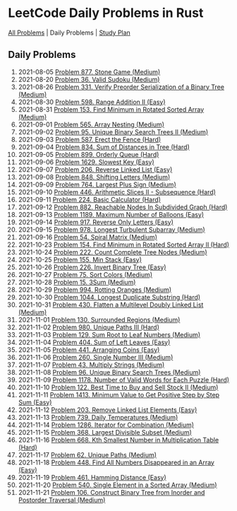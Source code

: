 LeetCode Daily Problems in Rust
===============================

[All Problems](README.md) | Daily Problems | [Study Plan](STUDY_PLAN.md)

Daily Problems
--------------

1. 2021-08-05 [Problem 877. Stone Game (Medium)](problem_0877/)
2. 2021-08-20 [Problem 36. Valid Sudoku (Medium)](problem_0036/)
3. 2021-08-26 [Problem 331. Verify Preorder Serialization of a Binary Tree (Medium)](problem_0331/)
4. 2021-08-30 [Problem 598. Range Addition II (Easy)](problem_0598/)
5. 2021-08-31 [Problem 153. Find Minimum in Rotated Sorted Array (Medium)](problem_0153/)
6. 2021-09-01 [Problem 565. Array Nesting (Medium)](problem_0565/)
7. 2021-09-02 [Problem 95. Unique Binary Search Trees II (Medium)](problem_0095/)
8. 2021-09-03 [Problem 587. Erect the Fence (Hard)](problem_0587/)
9. 2021-09-04 [Problem 834. Sum of Distances in Tree (Hard)](problem_0834/)
10. 2021-09-05 [Problem 899. Orderly Queue (Hard)](problem_0899/)
11. 2021-09-06 [Problem 1629. Slowest Key (Easy)](problem_1629/)
12. 2021-09-07 [Problem 206. Reverse Linked List (Easy)](problem_0206/)
13. 2021-09-08 [Problem 848. Shifting Letters (Medium)](problem_0848/)
14. 2021-09-09 [Problem 764. Largest Plus Sign (Medium)](problem_0764/)
15. 2021-09-10 [Problem 446. Arithmetic Slices II - Subsequence (Hard)](problem_0446/)
16. 2021-09-11 [Problem 224. Basic Calculator (Hard)](problem_0224/)
17. 2021-09-12 [Problem 882. Reachable Nodes In Subdivided Graph (Hard)](problem_0882/)
18. 2021-09-13 [Problem 1189. Maximum Number of Balloons (Easy)](problem_1189/)
19. 2021-09-14 [Problem 917. Reverse Only Letters (Easy)](problem_0917/)
20. 2021-09-15 [Problem 978. Longest Turbulent Subarray (Medium)](problem_0978/)
21. 2021-09-16 [Problem 54. Spiral Matrix (Medium)](problem_0054/)
22. 2021-10-23 [Problem 154. Find Minimum in Rotated Sorted Array II (Hard)](problem_0154/)
23. 2021-10-24 [Problem 222. Count Complete Tree Nodes (Medium)](problem_0222/)
24. 2021-10-25 [Problem 155. Min Stack (Easy)](problem_0155/)
25. 2021-10-26 [Problem 226. Invert Binary Tree (Easy)](problem_0226/)
26. 2021-10-27 [Problem 75. Sort Colors (Medium)](problem_0075/)
27. 2021-10-28 [Problem 15. 3Sum (Medium)](problem_0015/)
28. 2021-10-29 [Problem 994. Rotting Oranges (Medium)](problem_0994/)
29. 2021-10-30 [Problem 1044. Longest Duplicate Substring (Hard)](problem_1044/)
30. 2021-10-31 [Problem 430. Flatten a Multilevel Doubly Linked List (Medium)](problem_0430/)
31. 2021-11-01 [Problem 130. Surrounded Regions (Medium)](problem_0130/)
32. 2021-11-02 [Problem 980. Unique Paths III (Hard)](problem_0980/)
33. 2021-11-03 [Problem 129. Sum Root to Leaf Numbers (Medium)](problem_0129/)
34. 2021-11-04 [Problem 404. Sum of Left Leaves (Easy)](problem_0404/)
35. 2021-11-05 [Problem 441. Arranging Coins (Easy)](problem_0441/)
36. 2021-11-06 [Problem 260. Single Number III (Medium)](problem_0260/)
37. 2021-11-07 [Problem 43. Multiply Strings (Medium)](problem_0043/)
38. 2021-11-08 [Problem 96. Unique Binary Search Trees (Medium)](problem_0096/)
39. 2021-11-09 [Problem 1178. Number of Valid Words for Each Puzzle (Hard)](problem_1178/)
40. 2021-11-10 [Problem 122. Best Time to Buy and Sell Stock II (Medium)](problem_0122/)
41. 2021-11-11 [Problem 1413. Minimum Value to Get Positive Step by Step Sum (Easy)](problem_1413/)
42. 2021-11-12 [Problem 203. Remove Linked List Elements (Easy)](problem_0203/)
43. 2021-11-13 [Problem 739. Daily Temperatures (Medium)](problem_0739/)
44. 2021-11-14 [Problem 1286. Iterator for Combination (Medium)](problem_1286/)
45. 2021-11-15 [Problem 368. Largest Divisible Subset (Medium)](problem_0368/)
46. 2021-11-16 [Problem 668. Kth Smallest Number in Multiplication Table (Hard)](problem_0668/)
47. 2021-11-17 [Problem 62. Unique Paths (Medium)](problem_0062/)
48. 2021-11-18 [Problem 448. Find All Numbers Disappeared in an Array (Easy)](problem_0448/)
49. 2021-11-19 [Problem 461. Hamming Distance (Easy)](problem_0461/)
50. 2021-11-20 [Problem 540. Single Element in a Sorted Array (Medium)](problem_0540/)
51. 2021-11-21 [Problem 106. Construct Binary Tree from Inorder and Postorder Traversal (Medium)](problem_0106/)
